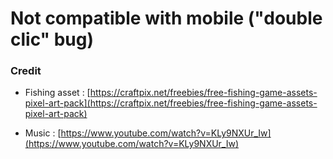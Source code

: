 # Not compatible with mobile ("double clic" bug)

### Credit

- Fishing asset :  [https://craftpix.net/freebies/free-fishing-game-assets-pixel-art-pack](https://craftpix.net/freebies/free-fishing-game-assets-pixel-art-pack)

- Music : [https://www.youtube.com/watch?v=KLy9NXUr_Iw](https://www.youtube.com/watch?v=KLy9NXUr_Iw)
